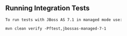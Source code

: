 Running Integration Tests
-------------------------
    
    To run tests with JBoss AS 7.1 in managed mode use:

    mvn clean verify -Pftest,jbossas-managed-7-1
